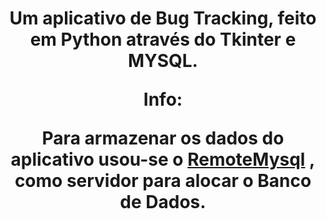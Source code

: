 <h1 align="center"Bug Hunter</h1>

<p align="center">Um aplicativo de Bug Tracking, feito em Python através do Tkinter e MYSQL.</p>

Info:

Para armazenar os dados do aplicativo usou-se o [RemoteMysql](remotemysql.com) , como servidor para alocar o Banco de Dados.
